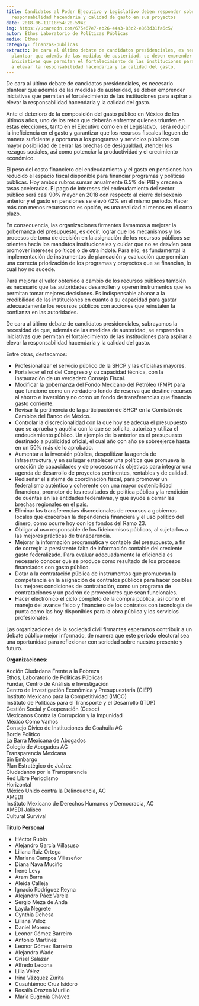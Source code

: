 ```yaml
---
title: Candidatos al Poder Ejecutivo y Legislativo deben responder sobre
  responsabilidad hacendaria y calidad de gasto en sus proyectos
date: 2018-06-11T18:54:20.594Z
img: https://ucarecdn.com/675e67e7-eb26-44a3-83c2-e863d31fa6c5/
autor: Ethos Laboratorio de Políticas Públicas
medio: Ethos
category: finanzas-publicas
extracto: De cara al último debate de candidatos presidenciales, es necesario
  plantear que además de las medidas de austeridad, se deben emprender
  iniciativas que permitan el fortalecimiento de las instituciones para aspirar
  a elevar la responsabilidad hacendaria y la calidad del gasto.
---
```



De cara al último debate de candidatos presidenciales, es necesario plantear que además de las medidas de austeridad, se deben emprender iniciativas que permitan el fortalecimiento de las instituciones para aspirar a elevar la responsabilidad hacendaria y la calidad del gasto.

Ante el deterioro de la composición del gasto público en México de los últimos años, uno de los retos que deberán enfrentar quienes triunfen en estas elecciones, tanto en el Ejecutivo como en el Legislativo,  será reducir la ineficiencia en el gasto y garantizar que los recursos fiscales lleguen de manera suficiente y oportuna a los programas y servicios públicos con mayor posibilidad de cerrar las brechas de desigualdad, atender los rezagos sociales, así como potenciar la productividad y el crecimiento económico.

El peso del costo financiero del endeudamiento y el gasto en pensiones han reducido el espacio fiscal disponible para financiar programas y políticas públicas. Hoy ambos rubros suman anualmente 6.5% del PIB y crecen a tasas aceleradas. El pago de intereses del endeudamiento del sector público será casi 90% mayor en 2018 con respecto al cierre del sexenio anterior y el gasto en pensiones se elevó 42% en el mismo periodo. Hacer más con menos recursos no es opción, es una realidad al menos en el corto plazo.

En consecuencia, las organizaciones firmantes llamamos a mejorar la gobernanza del presupuesto, es decir, lograr que los mecanismos y los procesos de toma de decisión en la asignación de los recursos públicos se orienten hacia los mandatos institucionales y cuidar que no se desvíen para promover intereses políticos o de otra índole. Para ello, es fundamental la implementación de instrumentos de planeación y evaluación que permitan una correcta priorización de los programas y proyectos que se financian, lo cual hoy no sucede.

Para mejorar el valor obtenido a cambio de los recursos públicos también es necesario que las autoridades desarrollen y operen instrumentos que les permitan tomar mejores decisiones. Es indispensable abonar a la credibilidad de las instituciones en cuanto a su capacidad para gastar adecuadamente los recursos públicos con acciones que reinstalen la confianza en las autoridades.

De cara al último debate de candidatos presidenciales, subrayamos la necesidad de que, además de las medidas de austeridad, se emprendan iniciativas que permitan el fortalecimiento de las instituciones para aspirar a elevar la responsabilidad hacendaria y la calidad del gasto.

Entre otras, destacamos:

* Profesionalizar el servicio público de la SHCP y las oficialías mayores.
* Fortalecer el rol del Congreso y su capacidad técnica, con la instauración de un verdadero Consejo Fiscal. 
* Modificar la gobernanza del Fondo Mexicano del Petróleo (FMP) para que funcione como un verdadero fondo de reserva que destine recursos al ahorro e inversión y no como un fondo de transferencias que financia gasto corriente. 
* Revisar la pertinencia de la participación de SHCP en la Comisión de Cambios del Banco de México.
* Controlar la discrecionalidad con la que hoy se adecua el presupuesto que se aprueba y aquélla con la que se solicita, autoriza y utiliza el endeudamiento público. Un ejemplo de lo anterior es el presupuesto destinado a publicidad oficial, el cual año con año se sobreejerce hasta en un 50% más de lo aprobado. 
* Aumentar a la inversión pública, despolitizar la agenda de infraestructura, y en su lugar establecer una política que promueva la creación de capacidades y de procesos más objetivos para integrar una agenda de desarrollo de proyectos pertinentes, rentables y de calidad. 
* Rediseñar el sistema de coordinación fiscal, para promover un federalismo auténtico y coherente con una mayor sostenibilidad financiera, promotor de los resultados de política pública y la rendición de cuentas en las entidades federativas, y que ayude a cerrar las brechas regionales en el país. 
* Eliminar las transferencias discrecionales de recursos a gobiernos locales que exacerban la dependencia financiera y el uso político del dinero, como ocurre hoy con los fondos del Ramo 23.
* Obligar al uso responsable de los fideicomisos públicos, al sujetarlos a las mejores prácticas de transparencia.
* Mejorar la información programática y contable del presupuesto, a fin de corregir la persistente falta de información contable del creciente gasto federalizado. Para evaluar adecuadamente la eficiencia es necesario conocer qué se produce como resultado de los procesos financiados con gasto público.
* Dotar a la contratación pública de instrumentos que promuevan la competencia en la asignación de contratos públicos para hacer posibles las mejores condiciones de contratación, como un programa de contrataciones y un padrón de proveedores que sean funcionales.
* Hacer electrónico el ciclo completo de la compra pública, así como el manejo del avance físico y financiero de los contratos con tecnología de punta como las hoy disponibles para la obra pública y los servicios profesionales.

Las organizaciones de la sociedad civil firmantes esperamos contribuir a un debate público mejor informado, de manera que este periodo electoral sea una oportunidad para reflexionar con seriedad sobre nuestro presente y futuro.

**Organizaciones:**

Acción Ciudadana Frente a la Pobreza\
Ethos, Laboratorio de Políticas Públicas\
Fundar, Centro de Análisis e Investigación\
Centro de Investigación Económica y Presupuestaria (CIEP)\
Instituto Mexicano para la Competitividad (IMCO)\
Instituto de Políticas para el Transporte y el Desarrollo (ITDP)\
Gestión Social y Cooperación (Gesoc)\
Mexicanos Contra la Corrupción y la Impunidad\
México Cómo Vamos\
Consejo Cívico de Instituciones de Coahuila AC\
Borde Político\
La Barra Mexicana de Abogados\
Colegio de Abogados AC\
Transparencia Mexicana\
Sin Embargo\
Plan Estratégico de Juárez\
Ciudadanos por la Transparencia\
Red Libre Periodismo\
Horizontal\
México Unido contra la Delincuencia, AC\
AMEDI\
Instituto Mexicano de Derechos Humanos y Democracia, AC\
AMEDI Jalisco\
Cultural Survival

**Título Personal**

* Héctor Rubio
* Alejandro García Villasuso
* Liliana Ruiz Ortega
* Mariana Campos Villaseñor
* Diana Nava Muciño
* Irene Levy
* Aram Barra
* Aleida Calleja
* Ignacio Rodríguez Reyna
* Alejandro Páez Varela
* Sergio Meza de Anda
* Layda Negrete
* Cynthia Dehesa
* Liliana Veloz
* Daniel Moreno
* Leonor Gómez Barreiro
* Antonio Martínez
* Leonor Gómez Barreiro
* Alejandra Wade
* Grisel Salazar
* Alfredo Lecona
* Lilia Vélez
* Irina Vázquez Zurita
* Cuauhtémoc Cruz Isidoro
* Rosalía Orozco Murillo
* María Eugenia Chávez